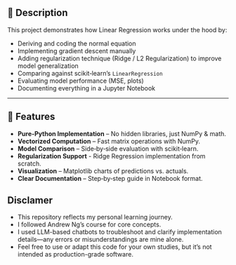 ## 📝 Description

This project demonstrates how Linear Regression works under the hood by:

- Deriving and coding the normal equation  
- Implementing gradient descent manually  
- Adding regularization technique (Ridge / L2 Regularization) to improve model generalization
- Comparing against scikit‑learn’s `LinearRegression`  
- Evaluating model performance (MSE, plots)  
- Documenting everything in a Jupyter Notebook  

---

## 🚀 Features

- **Pure‑Python Implementation** – No hidden libraries, just NumPy & math.  
- **Vectorized Computation** – Fast matrix operations with NumPy.  
- **Model Comparison** – Side‑by‑side evaluation with scikit‑learn.
- **Regularization Support** - Ridge Regression implementation from scratch.  
- **Visualization** – Matplotlib charts of predictions vs. actuals.  
- **Clear Documentation** – Step‑by‑step guide in Notebook format.

## Disclamer
- This repository reflects my personal learning journey.
- I followed Andrew Ng’s course for core concepts.
- I used LLM-based chatbots to troubleshoot and clarify implementation details—any errors or misunderstandings are mine alone.
- Feel free to use or adapt this code for your own studies, but it’s not intended as production-grade software.
